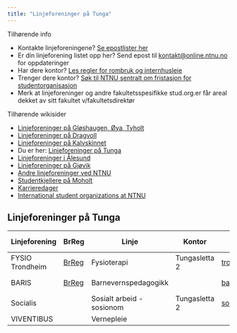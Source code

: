 ```yaml
---
title: "Linjeforeninger på Tunga"
---
```


Tilhørende info

* Kontakte linjeforeningene? [Se epostlister her](https://online.ntnu.no/resourcecenter/mailinglists)
* Er din linjeforening listet opp her? Send epost til kontakt@online.ntnu.no for oppdateringer
* Har dere kontor? [Les regler for rombruk og internhusleie](https://innsida.ntnu.no/web/guest/wiki/-/wiki/Norsk/Regler+for+bruk+av+arealer)
* Trenger dere kontor? [Søk til NTNU sentralt om fristasjon for studentorganisasjon](https://innsida.ntnu.no/web/guest/wiki/-/wiki/Norsk/Lokaler+for+studentorganisasjoner+og+studentforeninger)
* Merk at linjeforeninger og andre fakultetsspesifikke stud.org.er får areal dekket av sitt fakultet v/fakultetsdirektør

Tilhørende wikisider

* [Linjeforeninger på Gløshaugen, Øya, Tyholt](/trondheimsstudent/linjeforeninger/)
* [Linjeforeninger på Dragvoll](/trondheimsstudent/linjeforeninger/dragvoll/)
* [Linjeforeninger på Kalvskinnet](/trondheimsstudent/linjeforeninger/kalvskinnet/)
* Du er her: [Linjeforeninger på Tunga](/trondheimsstudent/linjeforeninger/linjeforeninger-pa-tunga/)
* [Linjeforeninger i Ålesund](/trondheimsstudent/linjeforeninger/alesund/)
* [Linjeforeninger på Gjøvik](/trondheimsstudent/linjeforeninger/gjovik/)
* [Andre linjeforeninger ved NTNU](/trondheimsstudent/linjeforeninger/andre/)
* [Studentkjellere på Moholt](/trondheimsstudent/linjeforeninger/studentkjellere/)
* [Karrieredager](/trondheimsstudent/linjeforeninger/karrieredager/)
* [International student organizations at NTNU](/trondheimsstudent/linjeforeninger/internasjonalorg/)

## Linjeforeninger på Tunga

|Linjeforening|BrReg|Linje|Kontor|Epost|Sosiale Medier|Avis|
|---|---|---|---|---|---|---|
|FYSIO Trondheim|[BrReg](https://w2.brreg.no/enhet/sok/detalj.jsp?orgnr=990687609)|Fysioterapi|Tungasletta 2|trondheimfysio@gmail.com|[Facebook](https://www.facebook.com/groups/140984746022725/), [Instagram](https://www.instagram.com/fysiotrondheim)||
|BARIS|[BrReg](https://w2.brreg.no/enhet/sok/detalj.jsp?orgnr=916004168)|Barnevernspedagogikk||barisstyret@outlook.com|[Facebook](https://www.facebook.com/linjeforeningenbaris), [Instagram](https://www.instagram.com/linjeforeningenbaris)||
|Socialis||Sosialt arbeid - sosionom|Tungasletta 2|socialis.lf@gmail.com|[Facebook](https://www.facebook.com/Socialis.lf/), [Instagram](https://www.instagram.com/socialis.lf/)||
| VIVENTIBUS || Vernepleie ||| [Facebook](https://www.facebook.com/Viventibus/) ||